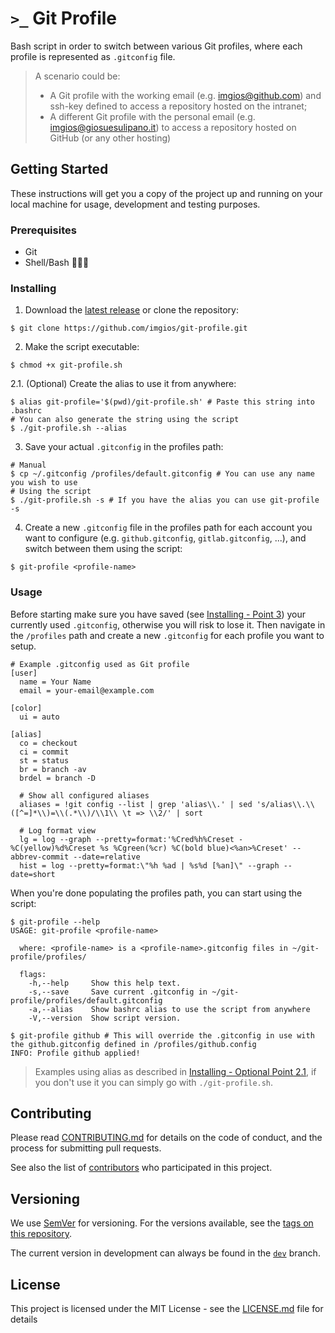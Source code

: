 # `>_` Git Profile

Bash script in order to switch between various Git profiles, where each profile is represented as `.gitconfig` file.

> A scenario could be:
> - A Git profile with the working email (e.g. imgios@github.com) and ssh-key defined to access a repository hosted on the intranet;
> - A different Git profile with the personal email (e.g. imgios@giosuesulipano.it) to access a repository hosted on GitHub (or any other hosting)

## Getting Started

These instructions will get you a copy of the project up and running on your local machine for usage, development and testing purposes.

### Prerequisites

- Git
- Shell/Bash 🤷🏻‍♂️

### Installing

1. Download the [latest release](https://github.com/imgios/git-profile/releases) or clone the repository:
```shell
$ git clone https://github.com/imgios/git-profile.git
```
2. Make the script executable:
```shell
$ chmod +x git-profile.sh
```
2.1. (Optional) Create the alias to use it from anywhere:
```shell
$ alias git-profile='$(pwd)/git-profile.sh' # Paste this string into .bashrc
# You can also generate the string using the script
$ ./git-profile.sh --alias
```
3. Save your actual `.gitconfig` in the profiles path:
```shell
# Manual
$ cp ~/.gitconfig /profiles/default.gitconfig # You can use any name you wish to use
# Using the script
$ ./git-profile.sh -s # If you have the alias you can use git-profile -s
```
4. Create a new `.gitconfig` file in the profiles path for each account you want to configure (e.g. `github.gitconfig`, `gitlab.gitconfig`, ...), and switch between them using the script:
```shell
$ git-profile <profile-name>
```

### Usage

Before starting make sure you have saved (see [Installing - Point 3](#installing)) your currently used `.gitconfig`, otherwise you will risk to lose it. Then navigate in the `/profiles` path and create a new `.gitconfig` for each profile you want to setup.

```GitConfig
# Example .gitconfig used as Git profile
[user]
  name = Your Name
  email = your-email@example.com

[color]
  ui = auto

[alias]
  co = checkout
  ci = commit
  st = status
  br = branch -av
  brdel = branch -D

  # Show all configured aliases
  aliases = !git config --list | grep 'alias\\.' | sed 's/alias\\.\\([^=]*\\)=\\(.*\\)/\\1\\ \t => \\2/' | sort

  # Log format view
  lg = log --graph --pretty=format:'%Cred%h%Creset -%C(yellow)%d%Creset %s %Cgreen(%cr) %C(bold blue)<%an>%Creset' --abbrev-commit --date=relative
  hist = log --pretty=format:\"%h %ad | %s%d [%an]\" --graph --date=short
```

When you're done populating the profiles path, you can start using the script:

```shell
$ git-profile --help
USAGE: git-profile <profile-name>
  
  where: <profile-name> is a <profile-name>.gitconfig files in ~/git-profile/profiles/
  
  flags:
    -h,--help     Show this help text.
    -s,--save     Save current .gitconfig in ~/git-profile/profiles/default.gitconfig
    -a,--alias    Show bashrc alias to use the script from anywhere
    -V,--version  Show script version.
    
$ git-profile github # This will override the .gitconfig in use with the github.gitconfig defined in /profiles/github.config
INFO: Profile github applied!
```

> Examples using alias as described in [Installing - Optional Point 2.1](#installing), if you don't use it you can simply go with `./git-profile.sh`.

## Contributing

Please read [CONTRIBUTING.md](CONTRIBUTING.md) for details on the code of conduct, and the process for submitting pull requests.

See also the list of [contributors](https://github.com/imgios/git-profile/contributors) who participated in this project.

## Versioning

We use [SemVer](http://semver.org/) for versioning. For the versions available, see the [tags on this repository](https://github.com/imgios/git-profile/tags).

The current version in development can always be found in the [`dev`](https://github.com/imgios/git-profile/tree/dev) branch.

## License

This project is licensed under the MIT License - see the [LICENSE.md](LICENSE) file for details
